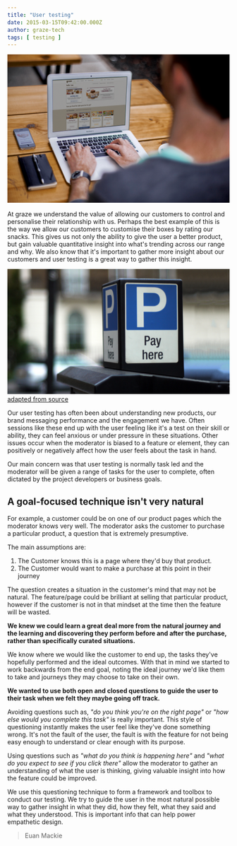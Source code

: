 ```yaml
---
title: "User testing"
date: 2015-03-15T09:42:00.000Z
author: graze-tech
tags: [ testing ]
---
```


![User Testing](/content/images/2015/03/Blog-Image-2.png)

At graze we understand the value of allowing our customers to control and personalise their relationship with us. Perhaps the best example of this is the way we allow our customers to customise their boxes by rating our snacks. This gives us not only the ability to give the user a better product, but gain valuable quantitative insight into what's trending across our range and why. We also know that it's important to gather more insight about our customers and user testing is a great way to gather this insight.

![](/content/images/2015/03/blog-image-3.png) [adapted from source](http://www.flickr.com/photos/r4vi/) 

Our user testing has often been about understanding new products, our brand messaging performance and the engagement we have. Often sessions like these end up with the user feeling like it's a test on their skill or ability, they can feel anxious or under pressure in these situations. Other issues occur when the moderator is biased to a feature or element, they can positively or negatively affect how the user feels about the task in hand.

Our main concern was that user testing is normally task led and the moderator will be given a range of tasks for the user to complete, often dictated by the project developers or business goals.

## A goal-focused technique isn't very natural

For example, a customer could be on one of our product pages which the moderator knows very well. The moderator asks the customer to purchase a particular product, a question that is extremely presumptive.

The main assumptions are:
1. The Customer knows this is a page where they'd buy that product.
2. The Customer would want to make a purchase at this point in their journey

The question creates a situation in the customer's mind that may not be natural. The feature/page could be brilliant at selling that particular product, however if the customer is not in that mindset at the time then the feature will be wasted.

**We knew we could learn a great deal more from the natural journey and the learning and discovering they perform before and after the purchase, rather than specifically curated situations.**

We know where we would like the customer to end up, the tasks they've hopefully performed and the ideal outcomes. With that in mind we started to work backwards from the end goal, noting the ideal journey we'd like them to take and journeys they may choose to take on their own.

**We wanted to use both open and closed questions to guide the user to their task when we felt they maybe going off track.** 

Avoiding questions such as, _"do you think you're on the right page"_ or _"how else would you complete this task"_ is really important. This style of questioning instantly makes the user feel like they've done something wrong. It's not the fault of the user, the fault is with the feature for not being easy enough to understand or clear enough with its purpose.

Using questions such as  _"what do you think is happening here"_ and _"what do you expect to see if you click there"_ allow the moderator to gather an understanding of what the user is thinking, giving valuable insight into how the feature could be improved.

We use this questioning technique to form a framework and toolbox to conduct our testing. We try to guide the user in the most natural possible way to gather insight in what they did, how they felt, what they said and what they understood. This is important info that can help power empathetic design.


> Euan Mackie





